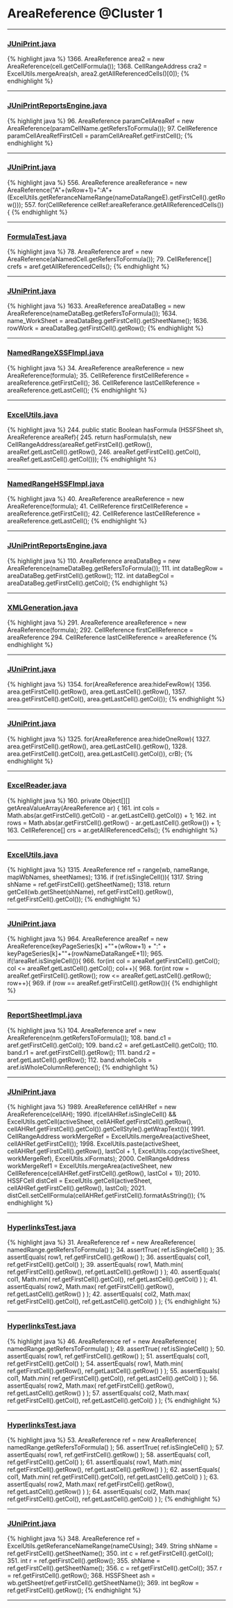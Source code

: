 # AreaReference @Cluster 1

***

### [JUniPrint.java](https://searchcode.com/codesearch/view/60212057/)
{% highlight java %}
1366. AreaReference area2 = new AreaReference(cell.getCellFormula());
1368. CellRangeAddress cra2 = ExcelUtils.mergeArea(sh, area2.getAllReferencedCells()[0]);
{% endhighlight %}

***

### [JUniPrintReportsEngine.java](https://searchcode.com/codesearch/view/60336976/)
{% highlight java %}
96. AreaReference paramCellAreaRef = new AreaReference(paramCellName.getRefersToFormula());
97. CellReference paramCellAreaRefFirstCell = paramCellAreaRef.getFirstCell();
{% endhighlight %}

***

### [JUniPrint.java](https://searchcode.com/codesearch/view/60212057/)
{% highlight java %}
556. AreaReference areaReferance = new AreaReference("A"+(wRow+1)+":A"+(ExcelUtils.getReferanceNameRange(nameDataRangeE).getFirstCell().getRow()));
557. for(CellReference celRef:areaReferance.getAllReferencedCells()){
{% endhighlight %}

***

### [FormulaTest.java](https://searchcode.com/codesearch/view/121321561/)
{% highlight java %}
78. AreaReference aref = new AreaReference(aNamedCell.getRefersToFormula());
79. CellReference[] crefs = aref.getAllReferencedCells();
{% endhighlight %}

***

### [JUniPrint.java](https://searchcode.com/codesearch/view/60212057/)
{% highlight java %}
1633. AreaReference areaDataBeg = new AreaReference(nameDataBeg.getRefersToFormula());
1634. name_WorkSheet  =  areaDataBeg.getFirstCell().getSheetName();
1636. rowWork = areaDataBeg.getFirstCell().getRow();
{% endhighlight %}

***

### [NamedRangeXSSFImpl.java](https://searchcode.com/codesearch/view/72854588/)
{% highlight java %}
34. AreaReference areaReference = new AreaReference(formula);
35. CellReference firstCellReference = areaReference.getFirstCell();
36. CellReference lastCellReference = areaReference.getLastCell();
{% endhighlight %}

***

### [ExcelUtils.java](https://searchcode.com/codesearch/view/60212069/)
{% highlight java %}
244. public static Boolean hasFormula (HSSFSheet sh, AreaReference areaRef){
245.   return hasFormula(sh, new CellRangeAddress(areaRef.getFirstCell().getRow(), areaRef.getLastCell().getRow(),
246.       areaRef.getFirstCell().getCol(), areaRef.getLastCell().getCol()));
{% endhighlight %}

***

### [NamedRangeHSSFImpl.java](https://searchcode.com/codesearch/view/72854613/)
{% highlight java %}
40. AreaReference areaReference = new AreaReference(formula);
41. CellReference firstCellReference = areaReference.getFirstCell();
42. CellReference lastCellReference = areaReference.getLastCell();
{% endhighlight %}

***

### [JUniPrintReportsEngine.java](https://searchcode.com/codesearch/view/60336976/)
{% highlight java %}
110. AreaReference areaDataBeg = new AreaReference(nameDataBeg.getRefersToFormula());
111. int dataBegRow = areaDataBeg.getFirstCell().getRow();
112. int dataBegCol = areaDataBeg.getFirstCell().getCol();
{% endhighlight %}

***

### [XMLGeneration.java](https://searchcode.com/codesearch/view/110498474/)
{% highlight java %}
291. AreaReference areaReference = new AreaReference(formula);
292. CellReference firstCellReference = areaReference
294. CellReference lastCellReference = areaReference
{% endhighlight %}

***

### [JUniPrint.java](https://searchcode.com/codesearch/view/60212057/)
{% highlight java %}
1354. for(AreaReference area:hideFewRow){
1356.       area.getFirstCell().getRow(), area.getLastCell().getRow(),
1357.       area.getFirstCell().getCol(), area.getLastCell().getCol());
{% endhighlight %}

***

### [JUniPrint.java](https://searchcode.com/codesearch/view/60212057/)
{% highlight java %}
1325. for(AreaReference area:hideOneRow){
1327.       area.getFirstCell().getRow(), area.getLastCell().getRow(),
1328.       area.getFirstCell().getCol(), area.getLastCell().getCol()), crB);
{% endhighlight %}

***

### [ExcelReader.java](https://searchcode.com/codesearch/view/46076963/)
{% highlight java %}
160. private Object[][] getAreaValueArray(AreaReference ar) {
161.   int cols = Math.abs(ar.getFirstCell().getCol() - ar.getLastCell().getCol()) + 1;
162.   int rows = Math.abs(ar.getFirstCell().getRow() - ar.getLastCell().getRow()) + 1;
163.   CellReference[] crs = ar.getAllReferencedCells();
{% endhighlight %}

***

### [ExcelUtils.java](https://searchcode.com/codesearch/view/60212069/)
{% highlight java %}
1315. AreaReference ref = range(wb, nameRange, mapWbNames, sheetNames);
1316. if (ref.isSingleCell()){
1317.   String shName = ref.getFirstCell().getSheetName();
1318.   return  getCell(wb.getSheet(shName), ref.getFirstCell().getRow(), ref.getFirstCell().getCol());
{% endhighlight %}

***

### [JUniPrint.java](https://searchcode.com/codesearch/view/60212057/)
{% highlight java %}
964. AreaReference areaRef = new AreaReference(keyPageSeries[k] +""+(wRow+1) + ":" + keyPageSeries[k]+""+(rowNameDataRangeE+1));
965. if(!areaRef.isSingleCell()){
966.   for(int col = areaRef.getFirstCell().getCol(); col <= areaRef.getLastCell().getCol(); col++){
968.     for(int row = areaRef.getFirstCell().getRow(); row <= areaRef.getLastCell().getRow(); row++){
969.       if (row == areaRef.getFirstCell().getRow()){
{% endhighlight %}

***

### [ReportSheetImpl.java](https://searchcode.com/codesearch/view/128473368/)
{% highlight java %}
104. AreaReference aref = new AreaReference(nm.getRefersToFormula());
108. band.c1 = aref.getFirstCell().getCol();
109. band.c2 = aref.getLastCell().getCol();
110. band.r1 = aref.getFirstCell().getRow();
111. band.r2 = aref.getLastCell().getRow();
112. band.wholeCols = aref.isWholeColumnReference();
{% endhighlight %}

***

### [JUniPrint.java](https://searchcode.com/codesearch/view/60212057/)
{% highlight java %}
1989. AreaReference cellAHRef = new AreaReference(cellAH);
1990. if(cellAHRef.isSingleCell() && ExcelUtils.getCell(activeSheet, cellAHRef.getFirstCell().getRow(), cellAHRef.getFirstCell().getCol()).getCellStyle().getWrapText()){
1991.   CellRangeAddress workMergeRef = ExcelUtils.mergeArea(activeSheet, cellAHRef.getFirstCell());
1998.   ExcelUtils.paste(activeSheet, cellAHRef.getFirstCell().getRow(), lastCol + 1, ExcelUtils.copy(activeSheet, workMergeRef), ExcelUtils.xlFormats);
2000.   CellRangeAddress workMergeRef1 = ExcelUtils.mergeArea(activeSheet, new CellReference(cellAHRef.getFirstCell().getRow(), lastCol + 1));
2010.   HSSFCell distCell = ExcelUtils.getCell(activeSheet, cellAHRef.getFirstCell().getRow(), lastCol);
2021.     distCell.setCellFormula(cellAHRef.getFirstCell().formatAsString());
{% endhighlight %}

***

### [HyperlinksTest.java](https://searchcode.com/codesearch/view/126772645/)
{% highlight java %}
31. AreaReference ref = new AreaReference( namedRange.getRefersToFormula() );
34.   assertTrue( ref.isSingleCell() );
35.   assertEquals( row1, ref.getFirstCell().getRow() );
36.   assertEquals( col1, ref.getFirstCell().getCol() );
39.   assertEquals( row1, Math.min( ref.getFirstCell().getRow(), ref.getLastCell().getRow() ) );
40.   assertEquals( col1, Math.min( ref.getFirstCell().getCol(), ref.getLastCell().getCol() ) );
41.   assertEquals( row2, Math.max( ref.getFirstCell().getRow(), ref.getLastCell().getRow() ) );
42.   assertEquals( col2, Math.max( ref.getFirstCell().getCol(), ref.getLastCell().getCol() ) );
{% endhighlight %}

***

### [HyperlinksTest.java](https://searchcode.com/codesearch/view/122565050/)
{% highlight java %}
46. AreaReference ref = new AreaReference( namedRange.getRefersToFormula() );
49.   assertTrue( ref.isSingleCell() );
50.   assertEquals( row1, ref.getFirstCell().getRow() );
51.   assertEquals( col1, ref.getFirstCell().getCol() );
54.   assertEquals( row1, Math.min( ref.getFirstCell().getRow(), ref.getLastCell().getRow() ) );
55.   assertEquals( col1, Math.min( ref.getFirstCell().getCol(), ref.getLastCell().getCol() ) );
56.   assertEquals( row2, Math.max( ref.getFirstCell().getRow(), ref.getLastCell().getRow() ) );
57.   assertEquals( col2, Math.max( ref.getFirstCell().getCol(), ref.getLastCell().getCol() ) );
{% endhighlight %}

***

### [HyperlinksTest.java](https://searchcode.com/codesearch/view/64531339/)
{% highlight java %}
53. AreaReference ref = new AreaReference( namedRange.getRefersToFormula() );
56.   assertTrue( ref.isSingleCell() );
57.   assertEquals( row1, ref.getFirstCell().getRow() );
58.   assertEquals( col1, ref.getFirstCell().getCol() );
61.   assertEquals( row1, Math.min( ref.getFirstCell().getRow(), ref.getLastCell().getRow() ) );
62.   assertEquals( col1, Math.min( ref.getFirstCell().getCol(), ref.getLastCell().getCol() ) );
63.   assertEquals( row2, Math.max( ref.getFirstCell().getRow(), ref.getLastCell().getRow() ) );
64.   assertEquals( col2, Math.max( ref.getFirstCell().getCol(), ref.getLastCell().getCol() ) );
{% endhighlight %}

***

### [JUniPrint.java](https://searchcode.com/codesearch/view/60212057/)
{% highlight java %}
348. AreaReference ref = ExcelUtils.getReferanceNameRange(nameCUsing);
349. String shName = ref.getFirstCell().getSheetName();
350. int c = ref.getFirstCell().getCol();
351. int r = ref.getFirstCell().getRow();
355. shName = ref.getFirstCell().getSheetName();
356. c = ref.getFirstCell().getCol();
357. r = ref.getFirstCell().getRow();
368. HSSFSheet ash = wb.getSheet(ref.getFirstCell().getSheetName());
369. int begRow = ref.getFirstCell().getRow();
{% endhighlight %}

***

